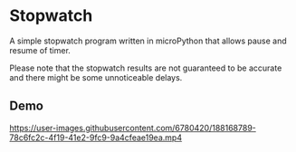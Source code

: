 # Stopwatch

A simple stopwatch program written in microPython that allows pause and resume of timer.

Please note that the stopwatch results are not guaranteed to be accurate and there might be some unnoticeable delays.

## Demo

https://user-images.githubusercontent.com/6780420/188168789-78c6fc2c-4f19-41e2-9fc9-9a4cfeae19ea.mp4
